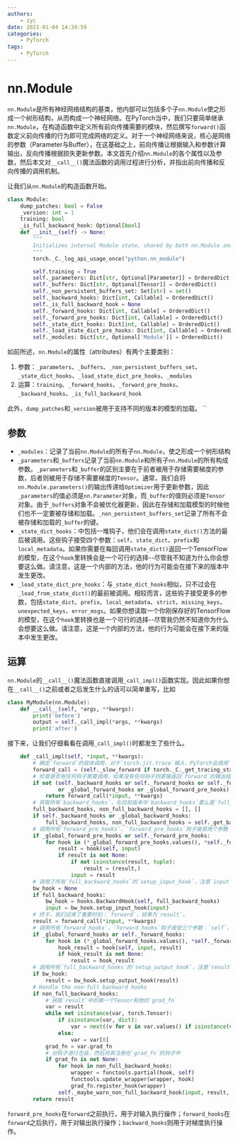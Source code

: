 ```yaml
---
authors:
    - zyc
date: 2021-01-04 14:34:59
categories:
    - PyTorch
tags:
    - PyTorch
---
```


# nn.Module

`nn.Module`是所有神经网络结构的基类，他内部可以包括多个子`nn.Module`使之形成一个树形结构，从而构成一个神经网络。在PyTorch当中，我们只要简单继承`nn.Module`，在构造函数中定义所有前向传播需要的模块，然后撰写`forward()`函数定义前向传播的行为即可完成网络的定义。对于一个神经网络来说，核心是网络的参数（Parameter与Buffer），在这基础之上，前向传播让根据输入和参数计算输出，反向传播根据损失更新参数。本文首先介绍`nn.Module`的各个属性以及参数，然后本文对`__call__()`魔法函数的调用过程进行分析，并指出前向传播和反向传播的调用机制。

让我们从`nn.Module`的构造函数开始。

```python
class Module:
    dump_patches: bool = False
    _version: int = 1
    training: bool
    _is_full_backward_hook: Optional[bool]
    def __init__(self) -> None:
        """
        Initializes internal Module state, shared by both nn.Module and ScriptModule.
        """
        torch._C._log_api_usage_once("python.nn_module")

        self.training = True
        self._parameters: Dict[str, Optional[Parameter]] = OrderedDict()
        self._buffers: Dict[str, Optional[Tensor]] = OrderedDict()
        self._non_persistent_buffers_set: Set[str] = set()
        self._backward_hooks: Dict[int, Callable] = OrderedDict()
        self._is_full_backward_hook = None
        self._forward_hooks: Dict[int, Callable] = OrderedDict()
        self._forward_pre_hooks: Dict[int, Callable] = OrderedDict()
        self._state_dict_hooks: Dict[int, Callable] = OrderedDict()
        self._load_state_dict_pre_hooks: Dict[int, Callable] = OrderedDict()
        self._modules: Dict[str, Optional['Module']] = OrderedDict()
```

如前所述，`nn.Module`的属性（attributes）有两个主要类别：

1. 参数：`_parameters`、`_buffers`、`_non_persistent_buffers_set`、`_state_dict_hooks`、`_load_state_dict_pre_hooks`、`_modules`
2. 运算：`training`、`_forward_hooks`、`_forward_pre_hooks`、`_backward_hooks`、`_is_full_backward_hook`

此外，`dump_patches`和`_version`被用于支持不同的版本的模型的加载。
``

## 参数

- `_modules`：记录了当前`nn.Module`的所有子`nn.Module`，使之形成一个树形结构
- `_parameters`和`_buffers`记录了当前`nn.Module`和所有子`nn.Module`的所有构成参数。`_parameters`和`_buffer`的区别主要在于前者被用于存储需要梯度的参数，后者则被用于存储不需要梯度的`Tensor`。通常，我们会将`nn.Module.parameters()`的输出传递给`Optimizer`用于更新参数，因此`_parameters`的值必须是`nn.Parameter`对象，而`_buffer`的值则必须是`Tensor`对象。由于`_buffers`对象不会被优化器更新，因此在存储和加载模型的时候他们也不一定要被存储和加载。`_non_persistent_buffers_set`记录了所有不会被存储和加载的`_buffer`的键。
- `_state_dict_hooks`：中包括一堆钩子，他们会在调用`state_dict()`方法的最后被调用。这些钩子接受四个参数：`self`、`state_dict`、`prefix`和`local_metadata`。如果你需要在每回调用`state_dict()`返回一个TensorFlow的模型，在这个`hook`里转换会是一个可行的选择--尽管我不知道为什么你会想要这么做。请注意，这是一个内部的方法，他的行为可能会在接下来的版本中发生更改。
- `_load_state_dict_pre_hooks`：与`_state_dict_hooks`相似，只不过会在`_load_from_state_dict()`的最前被调用。相较而言，这些钩子接受更多的参数，包括`state_dict`、`prefix`、`local_metadata`、`strict`、`missing_keys`、`unexpected_keys`、`error_msgs`。如果你想读取一个你刚保存好的TensorFlow的模型，在这个`hook`里转换也是一个可行的选择--尽管我仍然不知道你为什么会想要这么做。请注意，这是一个内部的方法，他的行为可能会在接下来的版本中发生更改。

## 运算

`nn.Module`的`__call__()`魔法函数直接调用`_call_impl()`函数实现。因此如果你想在`__call__()`之前或者之后发生什么的话可以简单重写，比如

```python
class MyModule(nn.Module):
    def __call__(self, *args, **kwargs):
        print('before')
        output = self._call_impl(*args, **kwargs)
        print('after')
```

接下来，让我们仔细看看在调用`_call_impl()`时都发生了些什么。

```python
    def _call_impl(self, *input, **kwargs):
        # 确定`forward`的具体调用，对于`torch.jit.trace`输入，PyTorch会调用`_slow_forward()`以记录必要信息，否则调用`forward()`函数。
        forward_call = (self._slow_forward if torch._C._get_tracing_state() else self.forward)
        # 检查是否有任何钩子需要调用，如果没有任何钩子则直接返回`forward`的输出结果以最大化的提升速度（事实上，PyTorch做了很多工作来尽量减少不必要的函数调用）。
        if not (self._backward_hooks or self._forward_hooks or self._forward_pre_hooks or _global_backward_hooks
                or _global_forward_hooks or _global_forward_pre_hooks):
            return forward_call(*input, **kwargs)
        # 获取所有`backward_hooks`，在目前版本中`backward_hooks`要么是`full_backward_hooks`，要么是`non_full_backward_hooks`，因此两个列表必定有一个是空列表。`full_backward_hooks`将会在`forward`前调用一次`setup_input_hook`，在`forward`之后调用一次`setup_output_hook`，而`non_full_backward_hooks`如其他钩子一样，只会在`forward`之后被调用一次。`full_backward_hooks`的具体实现将会在一片新的文章中介绍。`backward_hooks`的输出如果为Tensor则会替代他的梯度向前传播。
        full_backward_hooks, non_full_backward_hooks = [], []
        if self._backward_hooks or _global_backward_hooks:
            full_backward_hooks, non_full_backward_hooks = self._get_backward_hooks()
        # 调用所有`forward_pre_hooks`，`forward_pre_hooks`钩子接受两个参数：`self`和`input`，他的输出会替换`input`，因此以`kwargs`传入`__call__()`魔法函数的参数将不会被传入`forward_pre_hooks`，也不会被其修改。
        if _global_forward_pre_hooks or self._forward_pre_hooks:
            for hook in (*_global_forward_pre_hooks.values(), *self._forward_pre_hooks.values()):
                result = hook(self, input)
                if result is not None:
                    if not isinstance(result, tuple):
                        result = (result,)
                    input = result
        # 调用了所有`full_backward_hooks`的`setup_input_hook`，注意`input`也可能被修改。
        bw_hook = None
        if full_backward_hooks:
            bw_hook = hooks.BackwardHook(self, full_backward_hooks)
            input = bw_hook.setup_input_hook(input)
        # 终于，我们迎来了重要时刻：`forward`，结果为`result`。
        result = forward_call(*input, **kwargs)
        # 调用所有`forward_hooks`，`forward_hooks`钩子接受三个参数：`self`、`input`和`result`，如果他的输出不为空，则会替换`result`。
        if _global_forward_hooks or self._forward_hooks:
            for hook in (*_global_forward_hooks.values(), *self._forward_hooks.values()):
                hook_result = hook(self, input, result)
                if hook_result is not None:
                    result = hook_result
        # 调用所有`full_backward_hooks`的`setup_output_hook`，注意`result`也可能被修改。
        if bw_hook:
            result = bw_hook.setup_output_hook(result)
        # Handle the non-full backward hooks
        if non_full_backward_hooks:
            # 获取`result`中的第一个Tensor和他的`grad_fn`
            var = result
            while not isinstance(var, torch.Tensor):
                if isinstance(var, dict):
                    var = next((v for v in var.values() if isinstance(v, torch.Tensor)))
                else:
                    var = var[0]
            grad_fn = var.grad_fn
            # 对钩子进行包装，然后将其注册在`grad_fn`的钩子中
            if grad_fn is not None:
                for hook in non_full_backward_hooks:
                    wrapper = functools.partial(hook, self)
                    functools.update_wrapper(wrapper, hook)
                    grad_fn.register_hook(wrapper)
                self._maybe_warn_non_full_backward_hook(input, result, grad_fn)
        return result
```

`forward_pre_hooks`在`forward`之前执行，用于对输入执行操作；`forward_hooks`在`forward`之后执行，用于对输出执行操作；`backward_hooks`则用于对梯度执行操作。
